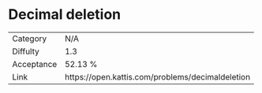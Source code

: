 # Decimal deletion

<table>
    <tr>
        <td>Category</td>
        <td>N/A</td>
    </tr>
    <tr>
        <td>Diffulty</td>
        <td>1.3</td>
    </tr>
    <tr>
        <td>Acceptance</td>
        <td>52.13 %</td>
    </tr>
    <tr>
        <td>Link</td>
        <td>https://open.kattis.com/problems/decimaldeletion</td>
    </tr>
</table>